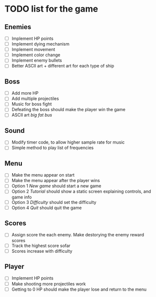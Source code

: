 # TODO list for the game

## Enemies

- [ ] Implement HP points
- [ ] Implement dying mechanism
- [ ] Implement movement
- [ ] Implement color change
- [ ] Implement enemy bullets
- [ ] Better ASCII art + different art for each type of ship

## Boss
- [ ] Add more HP
- [ ] Add multiple projectiles
- [ ] Music for boss fight
- [ ] Defeating the boss should make the player win the game
- [ ] ASCII art *big fat bus*

## Sound
- [ ] Modify timer code, to allow higher sample rate for music
- [ ] Simple method to play list of frequencies

## Menu
- [ ] Make the menu appear on start
- [ ] Make the menu appear after the player wins
- [ ] Option 1 *New game* should start a new game
- [ ] Option 2 *Tutorial* should show a static screen explaining controls, and game info
- [ ] Option 3 *Difficulty* should set the difficulty
- [ ] Option 4 *Quit* should quit the game

## Scores
- [ ] Assign score the each enemy. Make destorying the enemy reward scores
- [ ] Track the highest score sofar
- [ ] Scores increase with difficulty

## Player
- [ ] Implement HP points
- [ ] Make shooting more projectiles work
- [ ] Getting to 0 HP should make the player lose and return to the menu

